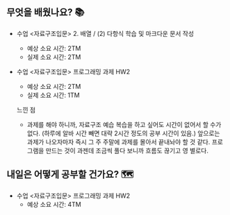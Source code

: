 ## 무엇을 배웠나요? 📚
- 수업 <자료구조입문> 2. 배열 / (2) 다항식 학습 및 마크다운 문서 작성
    - 예상 소요 시간: 2TM
    - 실제 소요 시간: 2TM

- 수업 <자료구조입문> 프로그래밍 과제 HW2
    - 예상 소요 시간: 2TM
    - 실제 소요 시간: 1TM

    느낀 점
    - 과제를 해야 하니까, 자료구조 예습 복습을 하고 싶어도 시간이 없어서 할 수가 없다. (하루에 알바 시간 빼면 대략 2시간 정도의 공부 시간이 있음.) 앞으로는 과제가 나오자마자 즉시 그 주 주말에 과제를 몰아서 끝내놔야 할 것 같다. 프로그램을 만드는 것이 과젠데 조금씩 풀다 보니까 흐름도 끊기고 영 별로다. 

## 내일은 어떻게 공부할 건가요? 🗺
- 수업 <자료구조입문> 프로그래밍 과제 HW2
    - 예상 소요 시간: 4TM